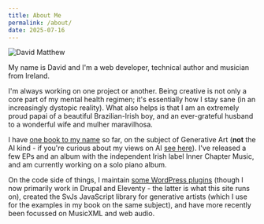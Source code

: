```yaml
---
title: About Me
permalink: /about/
date: 2025-07-16
---
```


<img src="/img/portrait-bw-2023-12.jpg" class="float-right w-64 p-4 border-2 border-zinc-600" alt="David Matthew">

My name is David and I'm a web developer, technical author and musician from Ireland.

I'm always working on one project or another. Being creative is not only a core part of my mental health regimen; it's essentially how I stay sane (in an increasingly dystopic reality). What also helps is that I am an extremely proud papai of a beautiful Brazilian-Irish boy, and an ever-grateful husband to a wonderful wife and mulher maravilhosa.

I have [one book to my name](/generative-art-javascript-svg/) so far, on the subject of Generative Art (**not** the AI kind - if you're curious about my views on AI [see here](/tag/ai/)). I've released a few EPs and an album with the independent Irish label Inner Chapter Music, and am currently working on a solo piano album.

On the code side of things, I maintain [some WordPress plugins](https://profiles.wordpress.org/davidmatthew/#content-plugins) (though I now primarily work in Drupal and Eleventy - the latter is what this site runs on), created the SvJs JavaScript library for generative artists (which I use for the examples in my book on the same subject), and have more recently been focussed on MusicXML and web audio.
